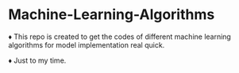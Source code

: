 # Machine-Learning-Algorithms
♦️ This repo is created to get the codes of different machine learning algorithms for model implementation real quick.

♦️ Just to my time.
